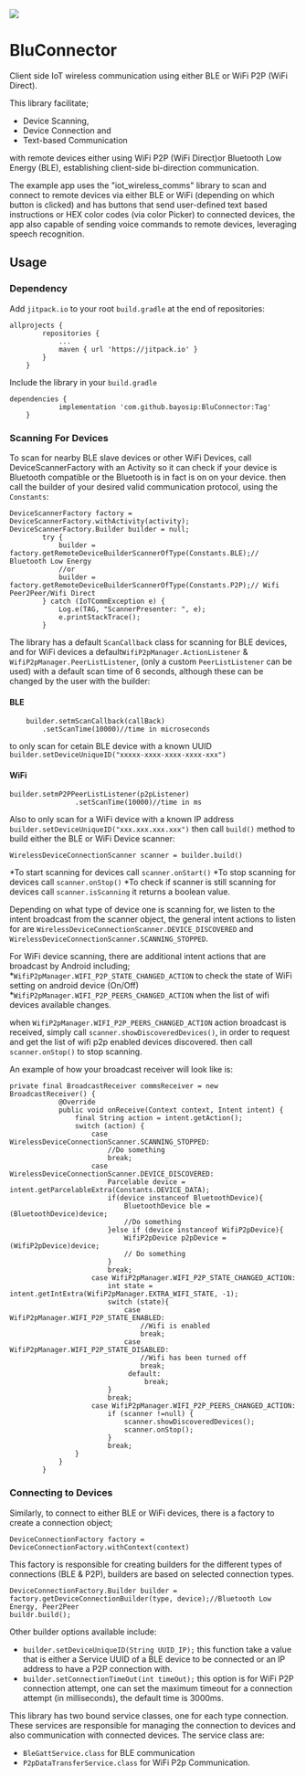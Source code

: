 [![](https://jitpack.io/v/bayosip/BluConnector.svg)](https://jitpack.io/#bayosip/BluConnector)

# BluConnector
Client side IoT wireless communication using either BLE or WiFi P2P (WiFi Direct).

This library facilitate;
* Device Scanning,
* Device Connection and
* Text-based Communication

with remote devices either using WiFi P2P (WiFi Direct)or Bluetooth Low Energy (BLE), establishing client-side bi-direction communication.

The example app uses the "iot_wireless_comms" library to scan and connect to remote devices via either BLE or WiFi (depending on which button is clicked) and has buttons that send user-defined text based instructions or HEX color codes (via color Picker) to connected devices, the app also capable of sending voice commands to remote devices, leveraging speech recognition.

## Usage

### Dependency

Add `jitpack.io` to your root `build.gradle` at the end of repositories:

``` 
allprojects {
        repositories {
            ...
            maven { url 'https://jitpack.io' }
        }
    }

```

Include the library in your `build.gradle`

```
dependencies {
            implementation 'com.github.bayosip:BluConnector:Tag'
    }
```

### Scanning For Devices

To scan for nearby BLE slave devices or other WiFi Devices, call DeviceScannerFactory with an Activity so it can check if your device is Bluetooth compatible or the Bluetooth is in fact is on on your device. 
then call the builder of your desired valid communication protocol, using the `Constants`:

```
DeviceScannerFactory factory = DeviceScannerFactory.withActivity(activity);
DeviceScannerFactory.Builder builder = null;
        try { 
            builder = factory.getRemoteDeviceBuilderScannerOfType(Constants.BLE);// Bluetooth Low Energy
            //or
            builder = factory.getRemoteDeviceBuilderScannerOfType(Constants.P2P);// Wifi Peer2Peer/Wifi Direct
        } catch (IoTCommException e) {
            Log.e(TAG, "ScannerPresenter: ", e);
            e.printStackTrace();
        }
```
The library has a default `ScanCallback` class for scanning for BLE devices, and for WiFi devices a default`WifiP2pManager.ActionListener` & `WifiP2pManager.PeerListListener`, (only a custom `PeerListListener` can be used)  with a default scan time of 6 seconds, although these can be changed by the user with the builder:

#### BLE
```
    builder.setmScanCallback(callBack)
        .setScanTime(10000)//time in microseconds
```
to only scan for cetain BLE device with a known UUID `builder.setDeviceUniqueID("xxxxx-xxxx-xxxx-xxxx-xxx")`

#### WiFi
```
builder.setmP2PPeerListListener(p2pListener)
                .setScanTime(10000)//time in ms
```
Also to only scan for a WiFi device with a known IP address `builder.setDeviceUniqueID("xxx.xxx.xxx.xxx")`
then call `build()` method to build either the BLE or WiFi Device scanner:

`WirelessDeviceConnectionScanner scanner = builder.build()`

*To start scanning for devices call `scanner.onStart()`
*To stop scanning for devices call `scanner.onStop()`
*To check if scanner is still scanning for devices call `scanner.isScanning` it returns a boolean value.


Depending on what type of device one is scanning for, we listen to the intent broadcast from the scanner object,
the general intent actions to listen for are `WirelessDeviceConnectionScanner.DEVICE_DISCOVERED` and `WirelessDeviceConnectionScanner.SCANNING_STOPPED`.

For WiFi device scanning, there are additional intent actions that are broadcast by Android including;
*`WifiP2pManager.WIFI_P2P_STATE_CHANGED_ACTION` to check the state of WiFi setting on android device (On/Off)
*`WifiP2pManager.WIFI_P2P_PEERS_CHANGED_ACTION` when the list of wifi devices available changes.

when `WifiP2pManager.WIFI_P2P_PEERS_CHANGED_ACTION` action broadcast is received, simply call `scanner.showDiscoveredDevices()`,
in order to request and get the list of wifi p2p enabled devices discovered. then call `scanner.onStop()` to stop scanning.

An example of how your broadcast receiver will look like is:

```
private final BroadcastReceiver commsReceiver = new BroadcastReceiver() {
            @Override
            public void onReceive(Context context, Intent intent) {
                final String action = intent.getAction();
                switch (action) {
                    case WirelessDeviceConnectionScanner.SCANNING_STOPPED:
                        //Do something
                        break;
                    case WirelessDeviceConnectionScanner.DEVICE_DISCOVERED:
                        Parcelable device = intent.getParcelableExtra(Constants.DEVICE_DATA);
                        if(device instanceof BluetoothDevice){
                            BluetoothDevice ble = (BluetoothDevice)device;
                            //Do something
                        }else if (device instanceof WifiP2pDevice){
                            WifiP2pDevice p2pDevice = (WifiP2pDevice)device;
                            // Do something
                        }
                        break;
                    case WifiP2pManager.WIFI_P2P_STATE_CHANGED_ACTION:
                        int state = intent.getIntExtra(WifiP2pManager.EXTRA_WIFI_STATE, -1);
                        switch (state){
                            case WifiP2pManager.WIFI_P2P_STATE_ENABLED:
                                //Wifi is enabled
                                break;
                            case WifiP2pManager.WIFI_P2P_STATE_DISABLED:
                                //Wifi has been turned off
                                break;
                             default:
                                 break;
                        }
                        break;
                    case WifiP2pManager.WIFI_P2P_PEERS_CHANGED_ACTION:
                        if (scanner !=null) {
                            scanner.showDiscoveredDevices();
                            scanner.onStop();
                        }
                        break;
                }
            }
        }
```
### Connecting to Devices

Similarly, to connect to either BLE or WiFi devices, there is a factory to create a connection object;

`DeviceConnectionFactory factory = DeviceConnectionFactory.withContext(context)`

This factory is responsible for creating builders for the different types of connections (BLE & P2P), builders are based on
selected connection types.

```
DeviceConnectionFactory.Builder builder = factory.getDeviceConnectionBuilder(type, device);//Bluetooth Low Energy, Peer2Peer
buildr.build();
```
Other builder options available include:
* `builder.setDeviceUniqueID(String UUID_IP);` this function take a value that is either a Service
UUID of a BLE device to be connected or an IP address to have a P2P connection with.
* `builder.setConnectionTimeOut(int timeOut);` this option is for WiFi P2P connection attempt, one can set the maximum timeout 
for a connection attempt (in milliseconds), the default time is 3000ms.

This library has two bound service classes, one for each type connection. These services are responsible for managing the connection
to devices and also communication with connected devices.
The service class are:
* `BleGattService.class` for BLE communication
* `P2pDataTransferService.class` for WiFi P2p Communication.







